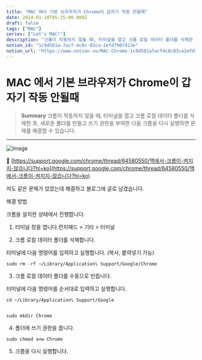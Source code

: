 ```yaml
---
title: "MAC 에서 기본 브라우저가 Chrome이 갑자기 작동 안될때"
date: 2024-01-10T05:25:00.000Z
draft: false
tags: ["MAC"]
series: ["Let's MAC!"]
description: "크롬이 작동하지 않을 때, 터미널을 열고 크롬 로컬 데이터 폴더를 삭제한 후, 새로운 폴더를 만들고 쓰기 권한을 부여한 다음 크롬을 다시 실행하면 문제를 해결할 수 있습니다."
notion_id: "1c9d581a-7acf-4c8c-83ca-2efd7907d13e"
notion_url: "https://www.notion.so/MAC-Chrome-1c9d581a7acf4c8c83ca2efd7907d13e"
---
```


# MAC 에서 기본 브라우저가 Chrome이 갑자기 작동 안될때

> **Summary**
> 크롬이 작동하지 않을 때, 터미널을 열고 크롬 로컬 데이터 폴더를 삭제한 후, 새로운 폴더를 만들고 쓰기 권한을 부여한 다음 크롬을 다시 실행하면 문제를 해결할 수 있습니다.

---

![Image](https://prod-files-secure.s3.us-west-2.amazonaws.com/09ccd4d5-876c-4bba-bbdf-cc77a0a11257/685b86c7-5709-4865-b40b-543c00502464/Untitled.png?X-Amz-Algorithm=AWS4-HMAC-SHA256&X-Amz-Content-Sha256=UNSIGNED-PAYLOAD&X-Amz-Credential=ASIAZI2LB466XQGFQFJF%2F20250724%2Fus-west-2%2Fs3%2Faws4_request&X-Amz-Date=20250724T115815Z&X-Amz-Expires=3600&X-Amz-Security-Token=IQoJb3JpZ2luX2VjEAMaCXVzLXdlc3QtMiJHMEUCIC2sGom%2BfPQSURO8W5syfwDNaJkqZIrnbxtnL%2BVYozf0AiEAmcmK0UpmcyO5IXx3I4KiVDizINcHJ8MlP7TBzmD%2BrJAq%2FwMILBAAGgw2Mzc0MjMxODM4MDUiDGQYj9BOnwTNeCpyESrcA89GFqP0aRlMk0woLe8I0x2wxzgC%2F6vf%2FmiIElNNwrUjPPv905sgMjkr9gJ81dz59oZRvJRGLVLApB2IcGRbb8dTLEzHmemUEJ6iHagiEG89H1zy%2F%2FJJ323v%2BGSOm6R%2B0BwJZvaNWJcFKYyp%2Bz1n0anF1KKUzMBAEWp2vZRajOZXPXEOL6r4jUjU3SnPKE%2FssNdISoPrNrEmNLUMRmBcX7q5xu7wLa0O7HTczvBGwKRaSJDRpGhnk5bPULGKSrsIlMnNUnVsFUh40TEzbYHSDus2WAL8UR8BMxDXzFcVO%2Byv%2Fp%2BLmhr%2F95LrtsdFgBMAm4NxhvkbQsUWYhM3sJC04gapfoQEfckB8MA57ZuPguz6YuQjrXhe3LXTDMBvUhi7Q9uOQfbbZ4FFS2vm%2Far9NduLNYd7BteRaieCKJmEU3iA9M51789OdXqmTGJhvFoeMobWvH2s8tIs1ITmyA5AwoyCqtXl3jbmKEtb9gTi8zE3qVg28adA5ziQOblUdUBm19JOo61HV2AZL5pPfppEqz4wA14AV1UujVgkXcZL5ULcv4MQovAues0Bd%2FG5QepJZ1hoahiFiWdBzjHIDIjDJxEBb03omRXx08E8MfdvZCYheGWrvX0dO8lgFrY0MI6biMQGOqUB6Upao1fa4cSTGUuSALOJfji0nPsfgskyIpCLn03DZ4F7N8bhjTqsQ%2F625pRgkiSf9lC6ucvMDQQCcr8Pxs1%2FSOxWdbFmMw2f06iWZ2TvSMe5oVxkTQs92fJcmcTyOYbKZTf%2B65NBnogZZx1CaBdxFLKc3CEnKuWBzK9XhDnDDx%2Fnd7nl3zrngcVGjLlbuFwj4BWUEZtn%2BanpZdeAA2K%2FqETHd3g4&X-Amz-Signature=bd034be8eb5dca28061dd7bd79cf41f6aead341aaf3984937f144c418631edee&X-Amz-SignedHeaders=host&x-amz-checksum-mode=ENABLED&x-id=GetObject)

🔗 [https://support.google.com/chrome/thread/64580550/맥에서-크롬이-켜지지-않습니다?hl=ko](https://support.google.com/chrome/thread/64580550/맥에서-크롬이-켜지지-않습니다?hl=ko)

저도 같은 문제가 있었는데 해결하고 블로그에 글로 남겼습니다.

해결 방법

크롬을 설치한 상태에서 진행합니다.

1. 터미널 창을 엽니다.런치패드 > 기타 > 터미널

2. 크롬 로컬 데이터 폴더를 삭제합니다.

터미널에 다음 명령어를 입력하고 실행합니다. (복사, 붙여넣기 가능)

```plain text
sudo rm -rf ~/Library/Application\ Support/Google/Chrome

```

3. 크롬 로컬 데이터 폴더를 수동으로 만듭니다.

터미널에 다음 명령어를 순서대로 입력하고 실행합니다.

```plain text
cd ~/Library/Application\ Support/Google


```

```plain text
sudo mkdir Chrome

```

4. 폴더에 쓰기 권한을 줍니다.

```plain text
sudo chmod a+w Chrome

```

5. 크롬을 다시 실행합니다.

